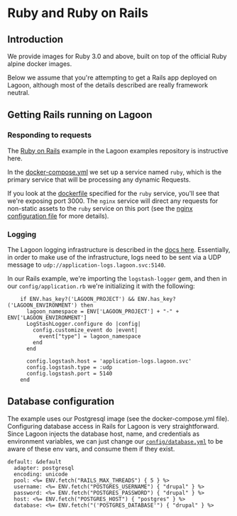 # Ruby and Ruby on Rails

## Introduction

We provide images for Ruby 3.0 and above, built on top of the official Ruby alpine docker images.

Below we assume that you're attempting to get a Rails app deployed on Lagoon, although most of the details described are really framework neutral.

## Getting Rails running on Lagoon

### Responding to requests

The [Ruby on Rails](https://github.com/lagoon-examples/ruby-on-rails) example in the Lagoon examples repository is instructive here.

In the [docker-compose.yml](https://github.com/lagoon-examples/ruby-on-rails/blob/main/docker-compose.yml) we set up a service named `ruby`, which is the primary service that will be processing any dynamic Requests.

If you look at the [dockerfile](https://github.com/lagoon-examples/ruby-on-rails/blob/main/lagoon/ruby.dockerfile) specified for the `ruby` service, you'll see that we're exposing port 3000. The `nginx` service will direct any requests for non-static assets to the `ruby` service on this port (see the [nginx configuration file](https://github.com/lagoon-examples/ruby-on-rails/blob/main/lagoon/nginx/nginx.conf) for more details).

### Logging

The Lagoon logging infrastructure is described in the [docs here](../logging/logging/). Essentially, in order to make use of the infrastructure, logs need to be sent via a UDP message to `udp://application-logs.lagoon.svc:5140`.

In our Rails example, we're importing the `logstash-logger` gem, and then in our `config/application.rb` we're initializing it with the following:

```
    if ENV.has_key?('LAGOON_PROJECT') && ENV.has_key?('LAGOON_ENVIRONMENT') then
      lagoon_namespace = ENV['LAGOON_PROJECT'] + "-" + ENV['LAGOON_ENVIRONMENT']
      LogStashLogger.configure do |config|
        config.customize_event do |event|
          event["type"] = lagoon_namespace
        end
      end

      config.logstash.host = 'application-logs.lagoon.svc'
      config.logstash.type = :udp
      config.logstash.port = 5140
    end
```

## Database configuration

The example uses our Postgresql image (see the docker-compose.yml file). Configuring database access in Rails for Lagoon is very straightforward. Since Lagoon injects the database host, name, and credentials as environment variables, we can just change our [`config/database.yml`](https://github.com/lagoon-examples/ruby-on-rails/blob/main/config/database.yml) to be aware of these env vars, and consume them if they exist.

```
default: &default
  adapter: postgresql
  encoding: unicode
  pool: <%= ENV.fetch("RAILS_MAX_THREADS") { 5 } %>
  username: <%= ENV.fetch("POSTGRES_USERNAME") { "drupal" } %>
  password: <%= ENV.fetch("POSTGRES_PASSWORD") { "drupal" } %>
  host: <%= ENV.fetch("POSTGRES_HOST") { "postgres" } %>
  database: <%= ENV.fetch("('POSTGRES_DATABASE'") { "drupal" } %>
```